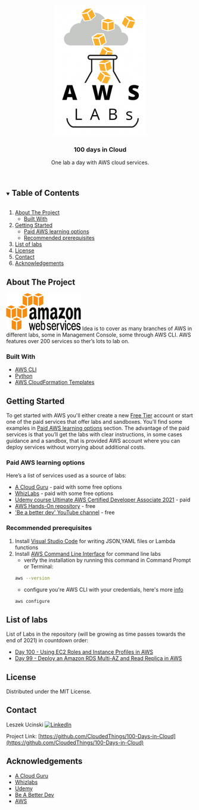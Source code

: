 <br />
<p align="center">
  <a href="https://https://github.com/CloudedThings/100-Days-in-Cloud">
    <img src="/images/aws-labs-logo.png" alt="Logo" width="250" height="351">
  </a>

  <h3 align="center">100 days in Cloud</h3>

  <p align="center">
    One lab a day with AWS cloud services. 
    <br />
    <br />
  </p>
</p>

<!-- TABLE OF CONTENTS -->
<details open="open">
  <summary><h2 style="display: inline-block">Table of Contents</h2></summary>
  <ol>
    <li>
      <a href="#about-the-project">About The Project</a>
      <ul>
        <li><a href="#built-with">Built With</a></li>
      </ul>
    </li>
    <li>
      <a href="#getting-started">Getting Started</a>
      <ul>
        <li><a href="#paid-AWS-learning-options">Paid AWS learning options</a></li>
        <li><a href="#recommended-prerequisites">Recommended prerequisites</a></li>
      </ul>
    </li>
    <li><a href="#list">List of labs</a></li>
    <li><a href="#license">License</a></li>
    <li><a href="#contact">Contact</a></li>
    <li><a href="#acknowledgements">Acknowledgements</a></li>
  </ol>
</details>



<!-- ABOUT THE PROJECT -->
## About The Project

<img src="/images/AmazonWebservices_Logo.png" alt="Logo" width="200" height="100">
Idea is to cover as many branches of AWS in different labs, some in Management Console, some through AWS CLI. AWS features over 200 services so ther’s lots to lab on.

### Built With

* [AWS CLI](https://aws.amazon.com/cli/)
* [Python](https://aws.amazon.com/developer/language/python/)
* [AWS CloudFormation Templates](https://aws.amazon.com/cloudformation/resources/templates/)



<!-- GETTING STARTED -->
## Getting Started

To get started with AWS you'll either create a new [Free Tier](https://aws.amazon.com/free/) account or start
one of the paid services that offer labs and sandboxes. You’ll find some examples in <a href="#Paid AWS learning options">Paid AWS learning options</a> section.
The advantage of the paid services is that you’ll get the labs with clear instructions, in some cases guidance and a sandbox, that is provided AWS account where you can deploy services without worrying about additional costs.


### Paid AWS learning options

Here’s a list of services used as a source of labs:
* [A Cloud Guru](https://acloudguru.com/browse-training?type=lab) - paid with some free options
* [WhizLabs](https://play.whizlabs.com/) - paid with some free options
* [Udemy course Ultimate AWS Certified Developer Associate 2021](https://www.udemy.com/course/aws-certified-developer-associate-dva-c01/?src=sac&kw=Ultimate+AWS+Certified+Developer+Associate+2021) - paid
* [AWS Hands-On repository](https://aws.amazon.com/getting-started/hands-on/) - free
* ['Be a better dev' YouTube channel](https://www.youtube.com/c/BeABetterDev) - free

### Recommended prerequisites

1. Install [Visual Studio Code](https://code.visualstudio.com/download) for writing JSON,YAML files or Lambda functions
2. Install [AWS Command Line Interface](https://awscli.amazonaws.com/AWSCLIV2.msi) for command line labs
   * verify the installation by running this command in Command Prompt or Terminal:
    ```sh
   aws --version
   ```
   * configure you're AWS CLI with your credentials, here's more [info](https://docs.aws.amazon.com/cli/latest/userguide/cli-configure-quickstart.html)
    ```sh
   aws configure
   ```


<!-- USAGE EXAMPLES -->
## List of labs

List of Labs in the repository (will be growing as time passes towards the end of 2021) in countdown order:
* [Day 100 - Using EC2 Roles and Instance Profiles in AWS](https://github.com/CloudedThings/100-Days-in-Cloud/tree/main/100%20-%20Using%20EC2%20Roles%20and%20Instance%20Profiles%20in%20AWS)
* [Day 99 - Deploy an Amazon RDS Multi-AZ and Read Replica in AWS](https://github.com/CloudedThings/100-Days-in-Cloud/tree/main/99%20-%20Deploy%20an%20Amazon%20RDS%20Multi-AZ%20and%20Read%20Replica%20in%20AWS)


<!-- LICENSE -->
## License

Distributed under the MIT License.



<!-- CONTACT -->
## Contact

Leszek Ucinski [![LinkedIn][linkedin-shield]][linkedin-url]

Project Link: [https://github.com/CloudedThings/100-Days-in-Cloud](https://github.com/CloudedThings/100-Days-in-Cloud)



<!-- ACKNOWLEDGEMENTS -->
## Acknowledgements

* [A Cloud Guru](https://acloudguru.com/)
* [Whizlabs](https://www.whizlabs.com/)
* [Udemy](https://www.udemy.com/)
* [Be A Better Dev](https://www.youtube.com/c/BeABetterDev)
* [AWS](https://aws.amazon.com/training/self-paced-labs/)

[linkedin-shield]: https://img.shields.io/badge/-LinkedIn-black.svg?style=for-the-badge&logo=linkedin&colorB=555
[linkedin-url]: https://www.linkedin.com/in/leszekucinski/
